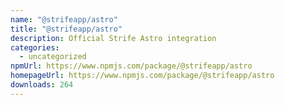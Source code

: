 ```yaml
---
name: "@strifeapp/astro"
title: "@strifeapp/astro"
description: Official Strife Astro integration
categories:
  - uncategorized
npmUrl: https://www.npmjs.com/package/@strifeapp/astro
homepageUrl: https://www.npmjs.com/package/@strifeapp/astro
downloads: 264
---
```

